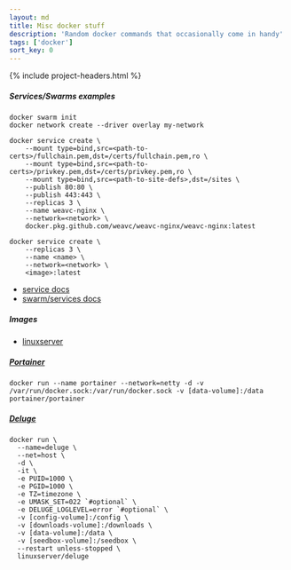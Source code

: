 ```yaml
---
layout: md
title: Misc docker stuff
description: 'Random docker commands that occasionally come in handy'
tags: ['docker']
sort_key: 0
---
```


{% include project-headers.html %}

##### Services/Swarms examples
```
docker swarm init
docker network create --driver overlay my-network
```
```
docker service create \
    --mount type=bind,src=<path-to-certs>/fullchain.pem,dst=/certs/fullchain.pem,ro \
    --mount type=bind,src=<path-to-certs>/privkey.pem,dst=/certs/privkey.pem,ro \
    --mount type=bind,src=<path-to-site-defs>,dst=/sites \
    --publish 80:80 \
    --publish 443:443 \
    --replicas 3 \
    --name weavc-nginx \
    --network=<network> \
    docker.pkg.github.com/weavc/weavc-nginx/weavc-nginx:latest
```
```
docker service create \
    --replicas 3 \
    --name <name> \
    --network=<network> \
    <image>:latest
```
- [service docs](https://docs.docker.com/engine/reference/commandline/service/)
- [swarm/services docs](https://docs.docker.com/engine/swarm/services/)

##### Images
- [linuxserver](https://hub.docker.com/u/linuxserver)

##### [Portainer](https://hub.docker.com/r/portainer/portainer)
```
docker run --name portainer --network=netty -d -v /var/run/docker.sock:/var/run/docker.sock -v [data-volume]:/data portainer/portainer
```

##### [Deluge](https://hub.docker.com/r/linuxserver/deluge)
```
docker run \
  --name=deluge \
  --net=host \
  -d \
  -it \
  -e PUID=1000 \
  -e PGID=1000 \
  -e TZ=timezone \
  -e UMASK_SET=022 `#optional` \
  -e DELUGE_LOGLEVEL=error `#optional` \
  -v [config-volume]:/config \
  -v [downloads-volume]:/downloads \
  -v [data-volume]:/data \
  -v [seedbox-volume]:/seedbox \
  --restart unless-stopped \
  linuxserver/deluge
```
